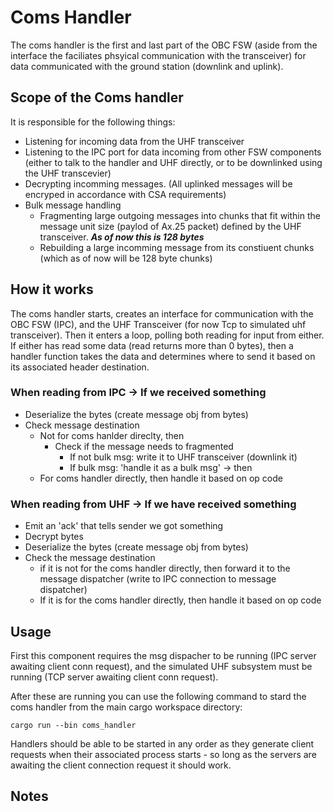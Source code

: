 # Coms Handler

The coms handler is the first and last part of the OBC FSW (aside from the interface the faciliates phsyical communication with the transceiver) for data communicated with the ground station (downlink and uplink).

## Scope of the Coms handler

It is responsible for the following things:

- Listening for incoming data from the UHF transceiver
- Listening to the IPC port for data incoming from other FSW components (either to talk to the handler and UHF directly, or to be downlinked using the UHF transcevier)
- Decrypting incomming messages. (All uplinked messages will be encryped in accordance with CSA requirements)
- Bulk message handling
  - Fragmenting large outgoing messages into chunks that fit within the message unit size (paylod of Ax.25 packet) defined by the UHF transceiver. ***As of now this is 128 bytes***
  - Rebuilding a large incomming message from its constiuent chunks (which as of now will be 128 byte chunks)

## How it works

The coms handler starts, creates an interface for communication with the OBC FSW (IPC), and the UHF Transceiver (for now Tcp to simulated uhf transceiver).
Then it enters a loop, polling both reading for input from either. If either has read some data (read returns more than 0 bytes), then a handler function takes the data and determines where to send it based on its associated header destination.

### When reading from IPC -> If we received something

- Deserialize the bytes (create message obj from bytes)
- Check message destination
  - Not for coms hanlder direclty, then
    - Check if the message needs to fragmented
      - If not bulk msg: write it to UHF transceiver (downlink it)
      - If bulk msg: 'handle it as a bulk msg' -> then
  - For coms handler directly, then handle it based on op code

### When reading from UHF -> If we have received something

- Emit an 'ack' that tells sender we got something
- Decrypt bytes
- Deserialize the bytes (create message obj from bytes)
- Check the message destination
  - if it is not for the coms handler directly, then forward it to the message dispatcher (write to IPC connection to message dispatcher)
  - If it is for the coms handler directly, then handle it based on op code

## Usage

First this component requires the msg dispacher to be running (IPC server awaiting client conn request), and the simulated UHF subsystem must be running (TCP server awaiting client conn request).

After these are running you can use the following command to stard the coms handler from the main cargo workspace directory:

```@sh
cargo run --bin coms_handler
```

Handlers should be able to be started in any order as they generate client requests when their associated process starts - so long as the servers are awaiting the client connection request it should work.

## Notes
